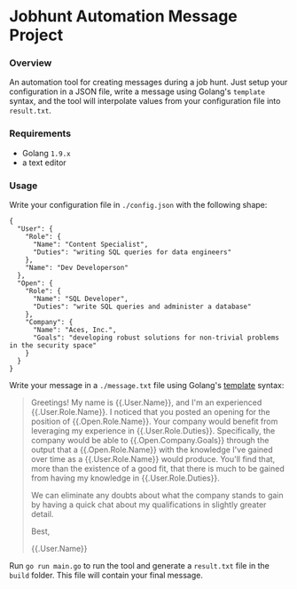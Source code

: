 # Jobhunt Automation Message Project


### Overview

An automation tool for creating messages during a job hunt. Just setup your configuration in a JSON file, write a message using Golang's `template` syntax, and the tool will interpolate values from your configuration file into `result.txt`.

### Requirements

* Golang `1.9.x`
* a text editor

### Usage

Write your configuration file in `./config.json` with the following shape:

```
{
  "User": {
    "Role": {
      "Name": "Content Specialist",
      "Duties": "writing SQL queries for data engineers"
    },
    "Name": "Dev Developerson"
  },
  "Open": {
    "Role": {
      "Name": "SQL Developer",
      "Duties": "write SQL queries and administer a database"
    },
    "Company": {
      "Name": "Aces, Inc.",
      "Goals": "developing robust solutions for non-trivial problems in the security space"
    }
  }
}
```

Write your message in a `./message.txt` file using Golang's [template](https://golang.org/pkg/text/template/) syntax:

>Greetings! My name is {{.User.Name}}, and I'm an experienced {{.User.Role.Name}}. I noticed that you posted an 
>opening for the position of {{.Open.Role.Name}}. Your company would benefit from leveraging my experience in 
>{{.User.Role.Duties}}. Specifically, the company would be able to {{.Open.Company.Goals}} through the output that 
>a {{.Open.Role.Name}} with the knowledge I've gained over time as a {{.User.Role.Name}} would produce. You'll find 
>that, more than the existence of a good fit, that there is much to be gained from having my knowledge in {{.User.Role.Duties}}.
>
>We can eliminate any doubts about what the company stands to gain by having a quick chat about my qualifications in slightly greater detail.
>
>Best,
>
>{{.User.Name}}

Run `go run main.go` to run the tool and generate a `result.txt` file in the `build` folder. This file will contain your final message.
